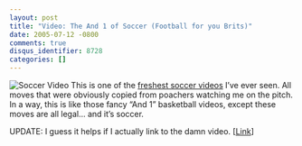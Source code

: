 ```yaml
---
layout: post
title: "Video: The And 1 of Soccer (Football for you Brits)"
date: 2005-07-12 -0800
comments: true
disqus_identifier: 8728
categories: []
---
```

![Soccer Video](http://haacked.com/images/SoccerVideo.jpg) This is one
of the [freshest soccer
videos](http://www.putfile.com/media.php?n=fussball) I’ve ever seen. All
moves that were obviously copied from poachers watching me on the pitch.
In a way, this is like those fancy “And 1” basketball videos, except
these moves are all legal... and it’s soccer.

UPDATE: I guess it helps if I actually link to the damn video.
[[Link](http://www.putfile.com/media.php?n=fussball)]

